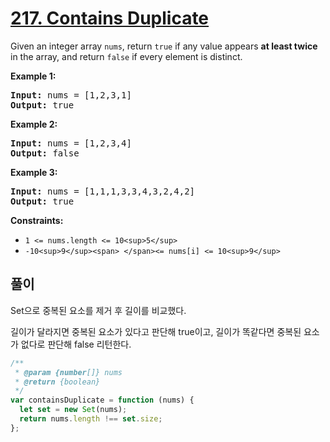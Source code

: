 # [217. Contains Duplicate](https://leetcode.com/problems/contains-duplicate/)

Given an integer array `nums`, return `true` if any value appears **at least twice** in the array, and return `false` if every element is distinct.

**Example 1:**

<pre><strong>Input:</strong> nums = [1,2,3,1]
<strong>Output:</strong> true
</pre>

**Example 2:**

<pre><strong>Input:</strong> nums = [1,2,3,4]
<strong>Output:</strong> false
</pre>

**Example 3:**

<pre><strong>Input:</strong> nums = [1,1,1,3,3,4,3,2,4,2]
<strong>Output:</strong> true
</pre>

**Constraints:**

- `1 <= nums.length <= 10<sup>5</sup>`
- `-10<sup>9</sup><span> </span><= nums[i] <= 10<sup>9</sup>`

## 풀이

Set으로 중복된 요소를 제거 후 길이를 비교했다.

길이가 달라지면 중복된 요소가 있다고 판단해 true이고, 길이가 똑같다면 중복된 요소가 없다로 판단해 false 리턴한다.

```javascript
/**
 * @param {number[]} nums
 * @return {boolean}
 */
var containsDuplicate = function (nums) {
  let set = new Set(nums);
  return nums.length !== set.size;
};
```
